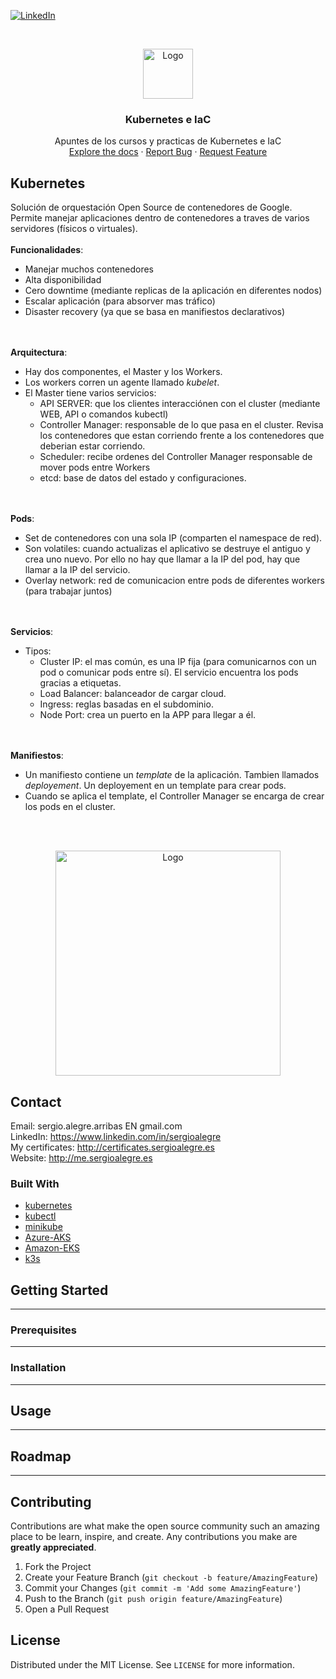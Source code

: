 <!--
REEMPLAZAR: Buscador-Ajax-similar-a-Google, TITULO, DESCRIPCION, DESCRIPCION2, DEMO, TECNOLOGIAS
-->
[![LinkedIn][linkedin-shield]][linkedin-url]

<!-- PROJECT LOGO -->
<br />
<p align="center">
  <a href="https://github.com/sergioalegre/Kubernetes">
    <img src="http://sergioalegre.es/logo.JPG" alt="Logo" width="80" height="80">
  </a>

  <h3 align="center"><!-- TITULO -->Kubernetes e IaC</h3>

  <p align="center">
    <!-- DESCRIPCION -->Apuntes de los cursos y practicas de Kubernetes e IaC
    <br />
    <a href="https://github.com/sergioalegre/Kubernetes">Explore the docs</a>
    <!-- DEMO<a href="http://sergioalegre.es/Programacion/_BuscadorAJAX/">View Demo</a> -->
    ·
    <a href="https://github.com/sergioalegre/Kubernetes/issues">Report Bug</a>
    ·
    <a href="https://github.com/sergioalegre/Kubernetes/issues">Request Feature</a>
  </p>
</p>

## Kubernetes
<!-- DESCRIPCION2 --> <!-- DEMO -->
Solución de orquestación Open Source de contenedores de Google. Permite manejar aplicaciones dentro de contenedores a traves de varios servidores (físicos o virtuales).
<br /><br />
**Funcionalidades**:
- Manejar muchos contenedores
- Alta disponibilidad
- Cero downtime (mediante replicas de la aplicación en diferentes nodos)
- Escalar aplicación (para absorver mas tráfico)
- Disaster recovery (ya que se basa en manifiestos declarativos)

<br /><br />
**Arquitectura**:
- Hay dos componentes, el Master y los Workers.
- Los workers corren un agente llamado *kubelet*.
- El Master tiene varios servicios:
  - API SERVER: que los clientes interacciónen con el cluster (mediante WEB, API o comandos kubectl)
  - Controller Manager: responsable de lo que pasa en el cluster. Revisa los contenedores que estan corriendo frente a los contenedores que deberian estar corriendo.
  - Scheduler: recibe ordenes del Controller Manager responsable de mover pods entre Workers
  - etcd: base de datos del estado y configuraciones.

<br /><br />
**Pods**:
- Set de contenedores con una sola IP (comparten el namespace de red).
- Son volatiles: cuando actualizas el aplicativo se destruye el antiguo y crea uno nuevo. Por ello no hay que llamar a la IP del pod, hay que llamar a la IP del servicio.
- Overlay network: red de comunicacion entre pods de diferentes workers (para trabajar juntos)

<br /><br />
**Servicios**:
- Tipos:
  - Cluster IP: el mas común, es una IP fija (para comunicarnos con un pod o comunicar pods entre sí). El servicio encuentra los pods gracias a etiquetas.
  - Load Balancer: balanceador de cargar cloud.
  - Ingress: reglas basadas en el subdominio.
  - Node Port: crea un puerto en la APP para llegar a él.

<br /><br />
**Manifiestos**:
- Un manifiesto contiene un *template* de la aplicación. Tambien llamados *deployement*. Un deployement en un template para crear pods.
- Cuando se aplica el template, el Controller Manager se encarga de crear los pods en el cluster.

<br /><br />
<p align="center">
  <a href="https://github.com/sergioalegre/Kubernetes">
    <img src="https://github.com/sergioalegre/Kubernetes/blob/main/pics/kubectl1.jpg" alt="Logo" width="360" height="">
  </a>
</p>

## Contact
Email: sergio.alegre.arribas EN gmail.com
<br>
LinkedIn: https://www.linkedin.com/in/sergioalegre
<br>
My certificates: http://certificates.sergioalegre.es
<br>
Website: http://me.sergioalegre.es

### Built With
<!-- TECNOLOGIAS -->
* [kubernetes](kubernetes)
* [kubectl](kubectl)
* [minikube](minikube)
* [Azure-AKS](Azure-AKS)
* [Amazon-EKS](Amazon-EKS)
* [k3s](k3s)

## Getting Started
---

### Prerequisites
---

### Installation
---

## Usage
---

## Roadmap
---

## Contributing
Contributions are what make the open source community such an amazing place to be learn, inspire, and create. Any contributions you make are **greatly appreciated**.

1. Fork the Project
2. Create your Feature Branch (`git checkout -b feature/AmazingFeature`)
3. Commit your Changes (`git commit -m 'Add some AmazingFeature'`)
4. Push to the Branch (`git push origin feature/AmazingFeature`)
5. Open a Pull Request

## License
Distributed under the MIT License. See `LICENSE` for more information.


[linkedin-shield]: https://img.shields.io/badge/-LinkedIn-black.svg?style=flat-square&logo=linkedin&colorB=555
[linkedin-url]: https://linkedin.com/in/sergioalegre
